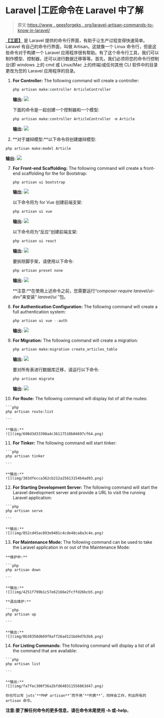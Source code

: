 # Laravel |工匠命令在 Laravel 中了解

> 原文:[https://www . geesforgeks . org/laravel-artisan-commands-to-know in-laravel/](https://www.geeksforgeeks.org/laravel-artisan-commands-to-know-in-laravel/)

[**【工匠】**](https://www.geeksforgeeks.org/laravel-artisan-console-introduction/) 是 Laravel 提供的命令行界面，有助于让生产过程变得快速简单。Laravel 有自己的命令行界面，叫做 Artisan。这就像一个 Linux 命令行，但是这些命令对于构建一个 Laravel 应用程序很有帮助。有了这个命令行工具，我们可以制作模型、控制器，还可以进行数据迁移等等。首先，我们必须将您的命令行控制台(即 windows 上的 cmd 或 Linux/Mac 上的终端)或任何其他 CLI 软件中的目录更改为您的 Laravel 应用程序的目录。

1.  **For Controller:** The following command will create a controller:

    ```php
    php artisan make:controller ArticleController

    ```

    **输出:**
    ![](img/bf9c4f8a72271bd1d0bf5a7e3e9746f9.png)

    下面的命令是一起创建一个控制器和一个模型:

    ```php
    php artisan make:controller ArticleController -m Article

    ```

    **输出:**
    ![](img/697d8c8c1f1821cccda69f80a2c803f7.png)

2.  **对于雄辩模型:**以下命令将创建雄辩模型:

```php
php artisan make:model Article

```

**输出:**
![](img/bfb29545f646deab0de25aa9eeb810aa.png)

7.  **For Front-end Scaffolding:** The following command will create a front-end scaffolding for the for Bootstrap:

    ```php
    php artisan ui bootstrap

    ```

    **输出:**
    ![](img/a8f8b2c6467818d770583f4cebfe9abe.png)

    以下命令将为 for Vue 创建前端支架:

    ```php
    php artisan ui vue

    ```

    **输出:**
    ![](img/3dc5fd9a09c91c56ec732f93c73f6a90.png)

    以下命令将为“反应”创建前端支架:

    ```php
    php artisan ui react

    ```

    **输出:**
    ![](img/9b12c9cb9aceaa614c433513e5e9a6c6.png)

    要拆除脚手架，请使用以下命令:

    ```php
    php artisan preset none

    ```

    **输出:**
    ![](img/b4d93d3701ca5aa38e2ba706f14c8ea8.png)

    **注意:**在使用上述命令之前，您需要运行“*composer require laravel/ui–dev*”来安装“ *laravel/ui* ”包。

8.  **For Authentication Configuration:** The following command will create a full authentication system:

    ```php
    php artisan ui vue --auth

    ```

    **输出:**
    ![](img/3ba662c5ff9ad8e28f4345073a5ecf68.png)

9.  **For Migration:** The following command will create a migration:

    ```php
    php artisan make:migration create_articles_table

    ```

    **输出:**
    ![](img/f8a8eab6d81c846b3eeb80cbc376cb4e.png)

    要对所有表进行数据库迁移，请运行以下命令:

    ```php
    php artisan migrate

    ```

    **输出:**
    ![](img/ecc0271e44baecfbdcce5c400da0fa6b.png)

10.  **For Route:** The following command will display list of all the routes:

    ```php
    php artisan route:list

    ```

    **输出:**
    ![](img/690d3d33398a4c36117510b04697cf64.png)

11.  **For Tinker:** The following command will start tinker:

    ```php
    php artisan tinker

    ```

    **输出:**
    ![](img/383dfecca362cb212a25613154b4ad93.png)

12.  **For Starting Development Server:** The following command will start the Laravel development server and provide a URL to visit the running Laravel application:

    ```php
    php artisan serve

    ```

    **输出:**
    ![](img/852cd45ac893e9401c4cde48ca8a3c4e.png)

13.  **For Maintenance Mode:** The following command can be used to take the Laravel application in or out of the Maintenance Mode:

    **维护中:**

    ```php
    php artisan down

    ```

    **输出:**
    ![](img/4251f799b1c57e62166e2fcffd26bcb5.png)

    **退出维护:**

    ```php
    php artisan up

    ```

    **输出:**
    ![](img/0b30358d669f6aff26ad121bd4d7b3b8.png)

14.  **For Listing Commands:** The following command will display a list of all the command that are available:

    ```php
    php artisan list

    ```

    **输出:**
    ![](img/fa7fec300f36a2bfd640311556863d47.png)

    你也可以写 juts‘**PHP artisan**’而不用‘**列表**’，同样会工作，列出所有的 artisan 命令。

**注意:**要了解任何命令的更多信息，请在命令末尾使用 **-h** 或**-help**。